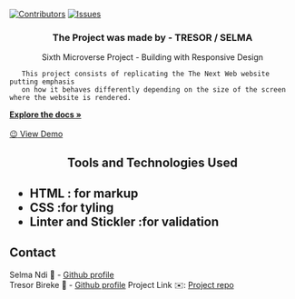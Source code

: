 [![Contributors][contributors-shield]][contributors-url]
[![Issues][issues-shield]][issues-url]
<br />
<p align="center">
 <h3 align="center">The Project was made by - TRESOR / SELMA</h3>
 <p align="center">
   Sixth Microverse Project - Building with Responsive Design</br>
 
       This project consists of replicating the The Next Web website putting emphasis
       on how it behaves differently depending on the size of the screen where the website is rendered.
   <a href="https://github.com/Datagirlcmr/-The-Next-Web/tree/features"><strong>Explore the docs »</strong></a>
   <br />
   <br />
   <a href="https://raw.githack.com/Datagirlcmr/-The-Next-Web/features/index.html"> :wink: View Demo </a> 
 </p>
</p>
<h2 align="center">Tools and Technologies Used<h2>
 <ul>
  <li>HTML : for markup</li>
  <li>CSS :for tyling</li>
  <li>Linter and Stickler :for validation</li>
 </ul>
<!-- TABLE OF CONTENTS -->

## Contact
Selma Ndi :woman: - [Github profile](https://github.com/Datagirlcmr)
<br>
Tresor Bireke :man: - [Github profile](https://github.com/Tresor11)
Project Link :envelope:: [Project repo](https://github.com/Datagirlcmr/-The-Next-Web/tree/features)
<!-- ACKNOWLEDGEMENTS -->

<!-- MARKDOWN LINKS & IMAGES -->
<!-- https://www.markdownguide.org/basic-syntax/#reference-style-links -->
[contributors-shield]: https://img.shields.io/github/contributors/othneildrew/Best-README-Template.svg?style=flat-square
[contributors-url]: https://github.com/Datagirlcmr/-The-Next-Web/graphs/contributors
[issues-shield]: https://img.shields.io/github/issues/othneildrew/Best-README-Template.svg?style=flat-square
[issues-url]: https://github.com/Datagirlcmr/-The-Next-Web/issues
[product-screenshot]: ./images/template.PNG
